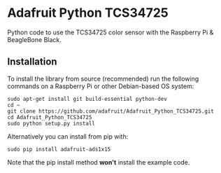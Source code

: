 # Adafruit Python TCS34725
Python code to use the TCS34725 color sensor with the Raspberry Pi &amp; BeagleBone Black.

## Installation

To install the library from source (recommended) run the following commands on a Raspberry Pi or other Debian-based OS system:

    sudo apt-get install git build-essential python-dev
    cd ~
    git clone https://github.com/adafruit/Adafruit_Python_TCS34725.git
    cd Adafruit_Python_TCS34725
    sudo python setup.py install

Alternatively you can install from pip with:

    sudo pip install adafruit-ads1x15

Note that the pip install method **won't** install the example code.
